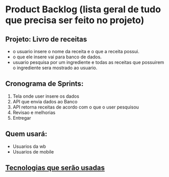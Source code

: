 # Product Backlog (lista geral de tudo que precisa ser feito no projeto)

## Projeto: Livro de receitas
- o usuario insere o nome da receita e o que a receita possui.
- o que ele insere vai para banco de dados.
- usuario pesquisa por um ingrediente e todas as receitas que possuirem o ingrediente sera mostrado ao usuario.

## Cronograma de Sprints:
1. Tela onde user insere os dados
2. API que envia dados ao Banco
3. API retorna receitas de acordo com o que o user pesquisou
4. Revisao e melhorias 
5. Entregar

## Quem usará:
- Usuarios da wb
- Usuarios de mobile

## [Tecnologias que serão usadas](./SetupDev.md)
